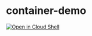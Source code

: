 # container-demo

[![Open in Cloud Shell](https://gstatic.com/cloudssh/images/open-btn.svg)](https://shell.cloud.google.com/cloudshell/editor?cloudshell_git_repo=https%3A%2F%2Fgithub.com%2FShawnLabo%2Fcontainer-demo&cloudshell_git_branch=main&cloudshell_tutorial=TUTORIAL.md)